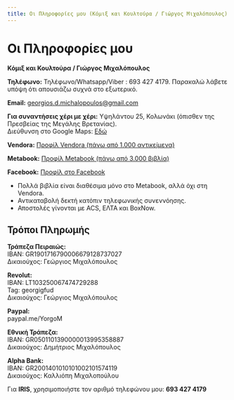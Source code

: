 ```yaml
---
title: Οι Πληροφορίες μου (Κόμιξ και Κουλτούρα / Γιώργος Μιχαλόπουλος)
---
```


# Οι Πληροφορίες μου

**Κόμιξ και Κουλτούρα / Γιώργος Μιχαλόπουλος**

**Τηλέφωνο:** Τηλέφωνο/Whatsapp/Viber : 693 427 4179. Παρακαλώ λάβετε υπόψη ότι απουσιάζω συχνά στο εξωτερικό.

**Email:** <georgios.d.michalopoulos@gmail.com>

**Για συναντήσεις χέρι με χέρι:** Υψηλάντου 25, Κολωνάκι (όπισθεν της Πρεσβείας της Μεγάλης Βρετανίας). \
Διεύθυνση στο Google Maps: [Εδώ](https://maps.app.goo.gl/cHt2sBCpKS3zaNRW6)

**Vendora:** [Προφίλ Vendora (πάνω από 1.000 αντικείμενα)](https://vendora.gr/users/vy91jw)

**Metabook:** [Προφίλ Metabook (πάνω από 3.000 βιβλία)](https://metabook.gr/Yorgo1981)

**Facebook:** [Προφίλ στο Facebook](https://tinyurl.com/24bzmm2m)

- Πολλά βιβλία είναι διαθέσιμα μόνο στο Metabook, αλλά όχι στη Vendora.
- Αντικαταβολή δεκτή κατόπιν τηλεφωνικής συνεννόησης.
- Αποστολές γίνονται με ACS, ΕΛΤΑ και BoxNow.

## Τρόποι Πληρωμής

**Τράπεζα Πειραιώς:** \
IBAN: GR1901716790006679128737027 \
Δικαιούχος: Γεώργιος Μιχαλόπουλος

**Revolut:** \
IBAN: LT103250067474729288 \
Tag: georgigfud \
Δικαιούχος: Γεώργιος Μιχαλόπουλος

**Paypal:** \
paypal.me/YorgoM

**Εθνική Τράπεζα:** \
IBAN: GR0501101390000013995358887 \
Δικαιούχος: Δημήτριος Μιχαλόπουλος

**Alpha Bank:** \
IBAN: GR2001401010101002101574119 \
Δικαιούχος: Καλλιόπη Μιχαλοπούλου

Για **IRIS**, χρησιμοποιήστε τον αριθμό τηλεφώνου μου: **693 427 4179**
